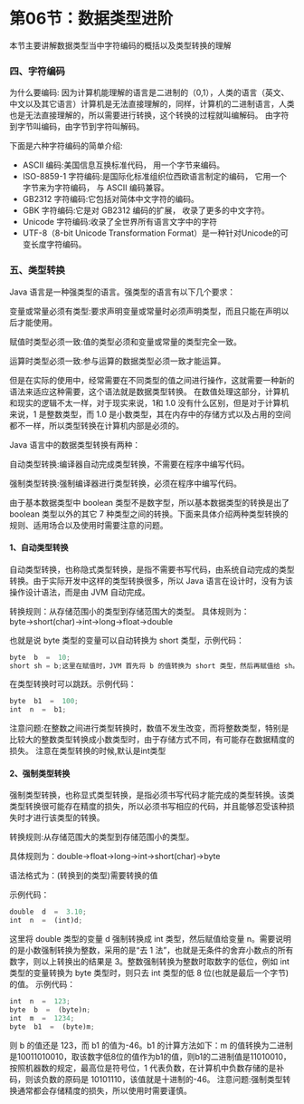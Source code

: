 # 第06节：数据类型进阶

本节主要讲解数据类型当中字符编码的概括以及类型转换的理解
### 四、字符编码
为什么要编码:
因为计算机能理解的语言是二进制的（0,1），人类的语言（英文、中文以及其它语言）计算机是无法直接理解的，同样，计算机的二进制语言，人类也是无法直接理解的，所以需要进行转换，这个转换的过程就叫编解码。
由字符到字节叫编码，由字节到字符叫解码。

下面是六种字符编码的简单介绍:
* ASCII 编码:美国信息互换标准代码， 用一个字节来编码。
* ISO-8859-1 字符编码:是国际化标准组织位西欧语言制定的编码， 它用一个字节来为字符编码， 与 ASCII 编码兼容。
* GB2312 字符编码:它包括对简体中文字符的编码。
* GBK 字符编码:它是对 GB2312 编码的扩展， 收录了更多的中文字符。
* Unicode 字符编码:收录了全世界所有语言文字中的字符
* UTF-8（8-bit Unicode Transformation Format）是一种针对Unicode的可变长度字符编码。

### 五、类型转换
Java 语言是一种强类型的语言。强类型的语言有以下几个要求：

变量或常量必须有类型:要求声明变量或常量时必须声明类型，而且只能在声明以后才能使用。

赋值时类型必须一致:值的类型必须和变量或常量的类型完全一致。

运算时类型必须一致:参与运算的数据类型必须一致才能运算。


但是在实际的使用中，经常需要在不同类型的值之间进行操作，这就需要一种新的语法来适应这种需要，这个语法就是数据类型转换。
在数值处理这部分，计算机和现实的逻辑不太一样，对于现实来说，1和 1.0 没有什么区别，但是对于计算机来说，1 是整数类型，而 1.0 是小数类型，其在内存中的存储方式以及占用的空间都不一样，所以类型转换在计算机内部是必须的。

Java 语言中的数据类型转换有两种：

自动类型转换:编译器自动完成类型转换，不需要在程序中编写代码。

强制类型转换:强制编译器进行类型转换，必须在程序中编写代码。

由于基本数据类型中 boolean 类型不是数字型，所以基本数据类型的转换是出了 boolean 类型以外的其它 7 种类型之间的转换。下面来具体介绍两种类型转换的规则、适用场合以及使用时需要注意的问题。

#### 1、自动类型转换
自动类型转换，也称隐式类型转换，是指不需要书写代码，由系统自动完成的类型转换。由于实际开发中这样的类型转换很多，所以 Java 语言在设计时，没有为该操作设计语法，而是由 JVM 自动完成。


转换规则：从存储范围小的类型到存储范围大的类型。
具体规则为：byte→short(char)→int→long→float→double

也就是说 byte 类型的变量可以自动转换为 short 类型，示例代码：

``` js
byte  b  =  10;
short sh = b;这里在赋值时，JVM 首先将 b 的值转换为 short 类型，然后再赋值给 sh。
```
在类型转换时可以跳跃。示例代码：

``` js
byte  b1  =  100;
int  n  =  b1;

```
注意问题:在整数之间进行类型转换时，数值不发生改变，而将整数类型，特别是比较大的整数类型转换成小数类型时，由于存储方式不同，有可能存在数据精度的损失。
注意在类型转换的时候,默认是int类型

#### 2、强制类型转换
强制类型转换，也称显式类型转换，是指必须书写代码才能完成的类型转换。该类类型转换很可能存在精度的损失，所以必须书写相应的代码，并且能够忍受该种损失时才进行该类型的转换。

转换规则:从存储范围大的类型到存储范围小的类型。

具体规则为：double→float→long→int→short(char)→byte

语法格式为：(转换到的类型)需要转换的值

示例代码：
``` js
double  d  =  3.10;
int  n  =  (int)d;
```
这里将 double 类型的变量 d 强制转换成 int 类型，然后赋值给变量 n。需要说明的是小数强制转换为整数，采用的是“去 1 法”，也就是无条件的舍弃小数点的所有数字，则以上转换出的结果是 3。整数强制转换为整数时取数字的低位，例如 int 类型的变量转换为 byte 类型时，则只去 int 类型的低 8 位(也就是最后一个字节)的值。
示例代码：
``` js
int  n  =  123;
byte  b  =  (byte)n;
int  m  =  1234;
byte  b1  =  (byte)m;
```
则 b 的值还是 123，而 b1 的值为-46。b1 的计算方法如下：m 的值转换为二进制是10011010010，取该数字低8位的值作为b1的值，则b1的二进制值是11010010，按照机器数的规定，最高位是符号位，1 代表负数，在计算机中负数存储的是补码，则该负数的原码是 10101110，该值就是十进制的-46。
注意问题:强制类型转换通常都会存储精度的损失，所以使用时需要谨慎。